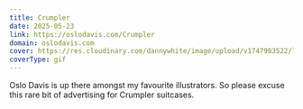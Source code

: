 ```yaml
---
title: Crumpler
date: 2025-05-23
link: https://oslodavis.com/Crumpler
domain: oslodavis.com
cover: https://res.cloudinary.com/dannywhite/image/upload/v1747983522/links/crumpler-oslo-davis.gif
coverType: gif
---
```


Oslo Davis is up there amongst my favourite illustrators. So please excuse this rare bit of advertising for Crumpler suitcases.

